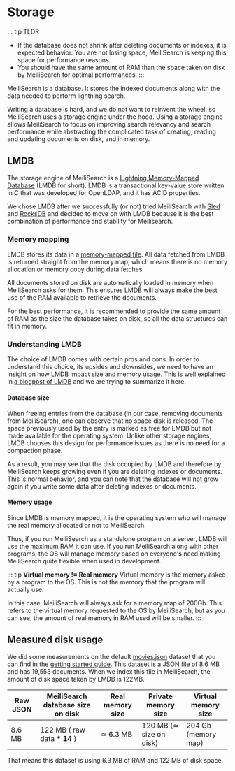 # Storage

::: tip TLDR

- If the database does not shrink after deleting documents or indexes, it is expected behavior. You are not losing space, MeiliSearch is keeping this space for performance reasons.
- You should have the same amount of RAM than the space taken on disk by MeiliSearch for optimal performances.
  :::

MeiliSearch is a database. It stores the indexed documents along with the data needed to perform lightning search.

Writing a database is hard, and we do not want to reinvent the wheel, so MeiliSearch uses a storage engine under the hood. Using a storage engine allows MeiliSearch to focus on improving search relevancy and search performance while abstracting the complicated task of creating, reading and updating documents on disk, and in memory.

## LMDB

The storage engine of MeiliSearch is a [Lightning Memory-Mapped Database](http://www.lmdb.tech/doc/) (LMDB for short). LMDB is a transactional key-value store written in C that was developed for OpenLDAP, and it has ACID properties.

We chose LMDB after we successfully (or not) tried MeiliSearch with [Sled](https://github.com/spacejam/sled) and [RocksDB](https://rocksdb.org/) and decided to move on with LMDB because it is the best combination of performance and stability for Meilisearch.

### Memory mapping

LMDB stores its data in a [memory-mapped file](https://en.wikipedia.org/wiki/Memory-mapped_file). All data fetched from LMDB is returned straight from the memory map, which means there is no memory allocation or memory copy during data fetches.

All documents stored on disk are automatically loaded in memory when MeiliSearch asks for them. This ensures LMDB will always make the best use of the RAM available to retrieve the documents.

For the best performance, it is recommended to provide the same amount of RAM as the size the database takes on disk, so all the data structures can fit in memory.

### Understanding LMDB

The choice of LMDB comes with certain pros and cons. In order to understand this choice, its upsides and downsides, we need to have an insight on how LMDB impact size and memory usage. This is well explained in [a blogpost of LMDB](https://symas.com/understanding-lmdb-database-file-sizes-and-memory-utilization/) and we are trying to summarize it here.

#### Database size

When freeing entries from the database (in our case, removing documents from MeiliSearch), one can observe that no space disk is released. The space previously used by the entry is marked as free for LMDB but not made available for the operating system.
Unlike other storage engines, LMDB chooses this design for performance issues as there is no need for a compaction phase.

As a result, you may see that the disk occupied by LMDB and therefore by MeiliSearch keeps growing even if you are deleting indexes or documents. This is normal behavior, and you can note that the database will not grow again if you write some data after deleting indexes or documents.

#### Memory usage

Since LMDB is memory mapped, it is the operating system who will manage the real memory allocated or not to MeiliSearch.

Thus, if you run MeiliSearch as a standalone program on a server, LMDB will use the maximum RAM it can use.
If you run MeiliSearch along with other programs, the OS will manage memory based on everyone's need making MeiliSearch quite flexible when used in development.

::: tip
**Virtual memory != Real memory**
Virtual memory is the memory asked by a program to the OS. This is not the memory that the program will actually use.

In this case, MeiliSearch will always ask for a memory map of 200Gb. This refers to the virtual memory requested to the OS by MeiliSearch, but as you can see, the amount of real memory in RAM used will be smaller.
:::

## Measured disk usage

We did some measurements on the default [movies.json](https://github.com/meilisearch/MeiliSearch/blob/master/datasets/movies/movies.json) dataset that you can find in the [getting started guide](/learn/tutorials/getting_started.md#add-documents).
This dataset is a JSON file of 8.6 MB and has 19,553 documents.
When we index this file in MeiliSearch, the amount of disk space taken by LMDB is 122MB.

| Raw JSON | MeiliSearch database size on disk | Real memory size | Private memory size     | Virtual memory size |
| -------- | --------------------------------- | ---------------- | ----------------------- | ------------------- |
| 8.6 MB   | 122 MB ( raw data **\* 14** )     | ≃ 6.3 MB         | 120 MB (≃ size on disk) | 204 Gb (memory map) |

That means this dataset is using 6.3 MB of RAM and 122 MB of disk space.
